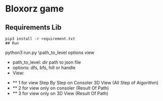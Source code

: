 # Bloxorz game
## Requirements Lib
```
pip3 install -r requirement.txt
## Run
```
python3 run.py \path_to_level options view
- path_to_level: dir path to json file
- options: dfs, bfs, hill or handle
- View:
* ** 1 for view Step By Step on Consoler 3D View (All Step of Algorithm)
* ** 2 for view only on consoler (Result Of Path)
* ** 3 for view only on 3D View (Result Of Path)
